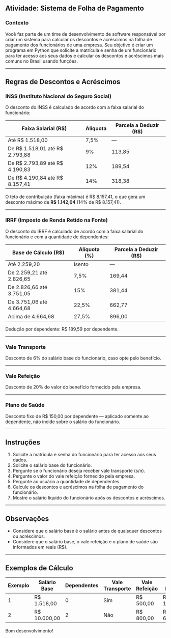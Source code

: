 ## Atividade: Sistema de Folha de Pagamento

### Contexto

Você faz parte de um time de desenvolvimento de software responsável por criar um sistema para calcular os descontos e acréscimos na folha de pagamento dos funcionários de uma empresa. Seu objetivo é criar um programa em Python que solicite a matrícula e senha de um funcionário para ter acesso aos seus dados e calcular os descontos e acréscimos mais comuns no Brasil usando funções.

---

## Regras de Descontos e Acréscimos

### INSS (Instituto Nacional do Seguro Social)

O desconto do INSS é calculado de acordo com a faixa salarial do funcionário:

| Faixa Salarial (R$)                   | Alíquota | Parcela a Deduzir (R$) |
|--------------------------------------|----------|-------------------------|
| Até R$ 1.518,00                       | 7,5%     | —                       |
| De R$ 1.518,01 até R$ 2.793,88        | 9%       | 113,85                  |
| De R$ 2.793,89 até R$ 4.190,83        | 12%      | 189,54                  |
| De R$ 4.190,84 até R$ 8.157,41        | 14%      | 318,38                  |


O teto de contribuição (faixa máxima) é R$ 8.157,41, o que gera um desconto máximo de **R$ 1.142,04** (14% de R$ 8.157,41).

---

### IRRF (Imposto de Renda Retido na Fonte)

O desconto do IRRF é calculado de acordo com a faixa salarial do funcionário e com a quantidade de dependentes:

| Base de Cálculo (R$)              | Alíquota (%) | Parcela a Deduzir (R$) |
|----------------------------------|--------------|-------------------------|
| Até 2.259,20                     | Isento       | —                       |
| De 2.259,21 até 2.826,65         | 7,5%         | 169,44                  |
| De 2.826,66 até 3.751,05         | 15%          | 381,44                  |
| De 3.751,06 até 4.664,68         | 22,5%        | 662,77                  |
| Acima de 4.664,68                | 27,5%        | 896,00                  |


Dedução por dependente: R$ 189,59 por dependente.

---

### Vale Transporte

Desconto de 6% do salário base do funcionário, caso opte pelo benefício.

---

### Vale Refeição

Desconto de 20% do valor do benefício fornecido pela empresa.

---

### Plano de Saúde

Desconto fixo de R$ 150,00 por dependente — aplicado somente ao dependente, não incide sobre o salário do funcionário.

---

## Instruções

1.  Solicite a matrícula e senha do funcionário para ter acesso aos seus dados.
2.  Solicite o salário base do funcionário.
3.  Pergunte se o funcionário deseja receber vale transporte (s/n).
4.  Pergunte o valor do vale refeição fornecido pela empresa.
4.  Pergunte ao usuário a quantidade de dependentes.
5.  Calcule os descontos e acréscimos na folha de pagamento do funcionário.
6.  Mostre o salário líquido do funcionário após os descontos e acréscimos.

---

## Observações
* Considere que o salário base é o salário antes de quaisquer descontos ou acréscimos.
* Considere que o salário base, o vale refeição e o plano de saúde são informados em reais (R$).

---

## Exemplos de Cálculo

| Exemplo | Salário Base | Dependentes | Vale Transporte | Vale Refeição | Salário Líquido |
|---------|--------------|-------------|------------------|----------------|------------------|
| 1       | R$ 1.518,00  | 0           | Sim              | R$ 500,00      | R$ 1.213,07      |
| 2       | R$ 10.000,00 | 2           | Não              | R$ 800,00      | R$ 6.962,30      |**


Bom desenvolvimento!

